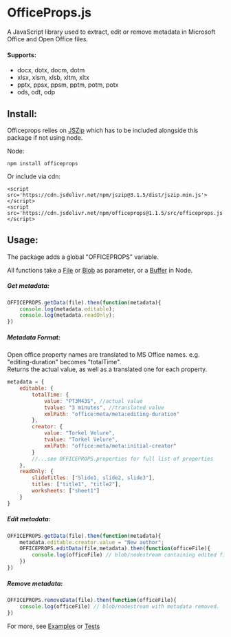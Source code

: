 # OfficeProps.js

A JavaScript library used to extract, edit or remove metadata in Microsoft Office and Open Office files.



#### Supports:
 * docx, dotx, docm, dotm
 * xlsx, xlsm, xlsb, xltm, xltx
 * pptx, ppsx, ppsm, pptm, potm, potx
 * ods, odt, odp

## Install:
Officeprops relies on [JSZip](https://stuk.github.io/jszip/) which has to be included alongside this package if not using node.

Node:
```
npm install officeprops
```
Or include via cdn:
```
<script src='https://cdn.jsdelivr.net/npm/jszip@3.1.5/dist/jszip.min.js'></script>
<script src='https://cdn.jsdelivr.net/npm/officeprops@1.1.5/src/officeprops.js'></script>
```



## Usage:

The package adds a global "OFFICEPROPS" variable.

All functions take a [File](https://developer.mozilla.org/en-US/docs/Web/API/File) or [Blob](https://developer.mozilla.org/en-US/docs/Web/API/Blob) as parameter, or a [Buffer](https://nodejs.org/api/buffer.html#buffer_class_buffer) in Node.


##### Get metadata:
```javascript
OFFICEPROPS.getData(file).then(function(metadata){
    console.log(metadata.editable);
    console.log(metadata.readOnly);
})
```

##### Metadata Format:
Open office property names are translated to MS Office names. e.g. "editing-duration" becomes "totalTime".  
Returns the actual value, as well as a translated one for each property.
```javascript
metadata = {
    editable: {
        totalTime: {
            value: "PT3M43S", //actual value
            tvalue: "3 minutes", //translated value
            xmlPath: "office:meta/meta:editing-duration"
        },
        creator: {
            value: "Torkel Velure",
            tvalue: "Torkel Velure",
            xmlPath: "office:meta/meta:initial-creator"
        }
        //...see OFFICEPROPS.properties for full list of properties
    },
    readOnly: {
        slideTitles: ["Slide1, slide2, slide3"],
        titles: ["title1", "title2"],
        worksheets: ["sheet1"]
    }
}
```

##### Edit metadata:

```javascript
OFFICEPROPS.getData(file).then(function(metadata){
    metadata.editable.creator.value = "New author";
    OFFICEPROPS.editData(file,metadata).then(function(officeFile){
        console.log(officeFile) // blob/nodestream containing edited file.
    })
})
```


##### Remove metadata:
```javascript
OFFICEPROPS.removeData(file).then(function(officeFile){
    console.log(officeFile) // blob/nodestream with metadata removed.
})
```

For more, see [Examples](https://github.com/TorkelV/officeprops/blob/master/src/example/index.html) or [Tests](https://github.com/TorkelV/officeprops/blob/master/src/test/officeprops.test.js)


